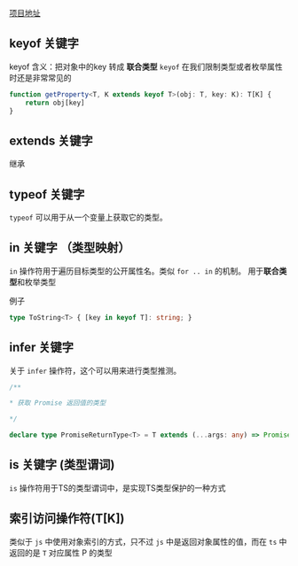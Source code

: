 [项目地址](https://codesandbox.io/s/ts-learning-7lftfl)
## keyof 关键字

keyof  含义：把对象中的key 转成 **联合类型**
`keyof` 在我们限制类型或者枚举属性时还是非常常见的
```ts
function getProperty<T, K extends keyof T>(obj: T, key: K): T[K] {
    return obj[key]
}
```

## extends 关键字

继承

## typeof 关键字

`typeof` 可以用于从一个变量上获取它的类型。

## in 关键字 （类型映射）

`in` 操作符用于遍历目标类型的公开属性名。类似 `for .. in` 的机制。
用于**联合类型**和枚举类型

例子
```ts
type ToString<T> { [key in keyof T]: string; }
```

## infer 关键字

关于 `infer` 操作符，这个可以用来进行类型推测。
```ts
/**

* 获取 Promise 返回值的类型

*/

declare type PromiseReturnType<T> = T extends (...args: any) => Promise<infer P> ? P : never
```

##  is  关键字 (类型谓词)

`is` 操作符用于TS的类型谓词中，是实现TS类型保护的一种方式

## 索引访问操作符(T[K])

类似于 `js` 中使用对象索引的方式，只不过 `js` 中是返回对象属性的值，而在 `ts` 中返回的是 `T` 对应属性 P 的类型

